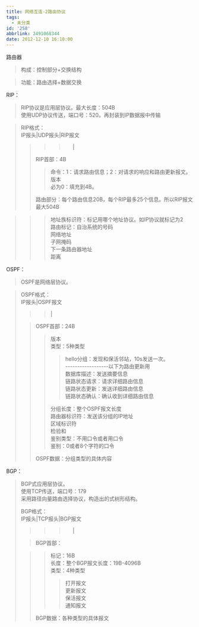 ```yaml
---
title: 网络互连-2路由协议
tags:
  - 未分类
id: '258'
abbrlink: 2491068344
date: 2012-12-10 16:10:00
---
```


路由器  

> 构成：控制部分+交换结构  

> 功能：路由选择+数据交换  
>   
>   

RIP：  

> RIP协议是应用层协议。最大长度：504B  
> 使用UDP协议传送，端口号：520。再封装到IP数据报中传输  

>   
> RIP格式：  
> IP报头|UDP报头|RIP报文  
> 
> > > >      |  
> > 
> > RIP首部：4B  
> > 
> > > 命令：1：请求路由信息；2：对请求的响应和路由更新报文。  
> > > 版本  
> > > 必为0：填充到4B。  
> > 
> > 路由部分：每个路由信息20B，每个RIP最多25个信息。所以RIP报文最大504B  

> > > 地址族标识符：标记用哪个地址协议。如IP协议就标记为2  
> > > 路由标记：自治系统的号码  
> > > 网络地址  
> > > 子网掩码  
> > > 下一条路由器地址  
> > > 距离  
> > >   

  
OSPF：  

> OSPF是网络层协议。  

>   
> OSPF格式：  
> IP报头|OSPF报文  
> 
> > > |  
> 
> > OSPF首部：24B  
> > 
> > > 版本  
> > > 类型：5种类型  
> > > 
> > > > hello分组：发现和保活邻站，10s发送一次。  
> > > > \------------------以下为路由更新用  
> > > > 数据库描述：发送摘要信息  
> > > > 链路状态请求：请求详细路由信息  
> > > > 链路状态更新：发送详细路由信息  
> > > > 链路状态确认：确认收到详细路由信息  
> > > 
> > > 分组长度：整个OSPF报文长度  
> > > 路由器标识符：发送该分组的IP地址  
> > > 区域标识符  
> > > 检验和  
> > > 鉴别类型：不用口令或者用口令  
> > > 鉴别：0或者8个字符的口令  
> > 
> > OSPF数据：分组类型的具体内容  

  
  
BGP：  

> BGP式应用层协议。  
> 使用TCP传送，端口号：179  
> 采用路径向量路由选择协议，构造出的式树形结构。  
>   
> BGP格式：  
> IP报头|TCP报头|BGP报文  
> 
> > > >      |  
> 
> > BGP首部：  
> 
> > > 标记：16B  
> > > 长度：整个BGP报文长度：19B-4096B  
> > > 类型：4种类型  
> > > 
> > > > 打开报文  
> > > > 更新报文  
> > > > 保活报文  
> > > > 通知报文  
> > 
> > BGP数据：各种类型的具体报文